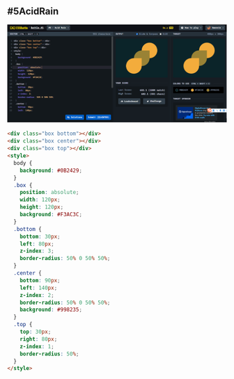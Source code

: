 ## **#5AcidRain**

![image](https://github.com/Gwennie-zhou/cssBattle/blob/master/1_pilot_Battle/images/%235AcidRain.png)

```html
<div class="box bottom"></div>
<div class="box center"></div>
<div class="box top"></div>
<style>
  body {
    background: #0B2429;
  }
  .box {
    position: absolute;
    width: 120px;
    height: 120px;
    background: #F3AC3C;
  }
  .bottom {
    bottom: 30px;
    left: 80px;
    z-index: 3;
    border-radius: 50% 0 50% 50%;
  }
  .center {
    bottom: 90px;
    left: 140px;
    z-index: 2;
    border-radius: 50% 0 50% 50%;
    background: #998235;
  }
  .top {
    top: 30px;
    right: 80px;
    z-index: 1;
	border-radius: 50%;
  }
</style>
```

